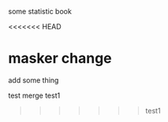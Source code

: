 some statistic book


<<<<<<< HEAD

masker change
=======
add some thing


test merge test1
>>>>>>> test1
